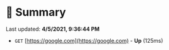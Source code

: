# 📖 Summary
Last updated: **4/5/2021, 9:36:44 PM**

- `GET` [https://google.com](https://google.com) - **Up** (125ms)
